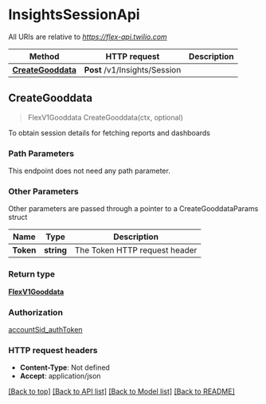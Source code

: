 # InsightsSessionApi

All URIs are relative to *https://flex-api.twilio.com*

Method | HTTP request | Description
------------- | ------------- | -------------
[**CreateGooddata**](InsightsSessionApi.md#CreateGooddata) | **Post** /v1/Insights/Session | 



## CreateGooddata

> FlexV1Gooddata CreateGooddata(ctx, optional)



To obtain session details for fetching reports and dashboards

### Path Parameters

This endpoint does not need any path parameter.

### Other Parameters

Other parameters are passed through a pointer to a CreateGooddataParams struct


Name | Type | Description
------------- | ------------- | -------------
**Token** | **string** | The Token HTTP request header

### Return type

[**FlexV1Gooddata**](FlexV1Gooddata.md)

### Authorization

[accountSid_authToken](../README.md#accountSid_authToken)

### HTTP request headers

- **Content-Type**: Not defined
- **Accept**: application/json

[[Back to top]](#) [[Back to API list]](../README.md#documentation-for-api-endpoints)
[[Back to Model list]](../README.md#documentation-for-models)
[[Back to README]](../README.md)

